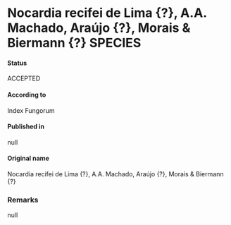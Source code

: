 # Nocardia recifei de Lima {?}, A.A. Machado, Araújo {?}, Morais & Biermann {?} SPECIES

#### Status
ACCEPTED

#### According to
Index Fungorum

#### Published in
null

#### Original name
Nocardia recifei de Lima {?}, A.A. Machado, Araújo {?}, Morais & Biermann {?}

### Remarks
null